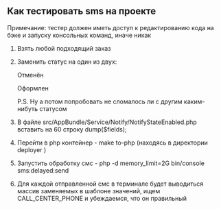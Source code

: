 ## Как тестировать sms на проекте

Примечание: тестер должен иметь доступ к редактированию кода на бэке и запуску консольных команд, иначе никак

1) Взять любой подходящий заказ

2) Заменить статус на один из двух:
   
   Отменён
   
   Оформлен

   P.S. Ну а потом попробовать не сломалось ли с другим каким-нибуть статусом

3) В файле src/AppBundle/Service/Notify/NotifyStateEnabled.php вставить на 60 строку dump($fields);

4) Перейти в php контейнер - make to-php (находясь в директории deployer )

5) Запустить обработку смс - php -d memory_limit=2G bin/console sms:delayed:send

6) Для каждой отправленной смс в терминале будет выводиться массив заменяемых в шаблоне значений,
   ищем CALL_CENTER_PHONE и убеждаемся, что он правильный